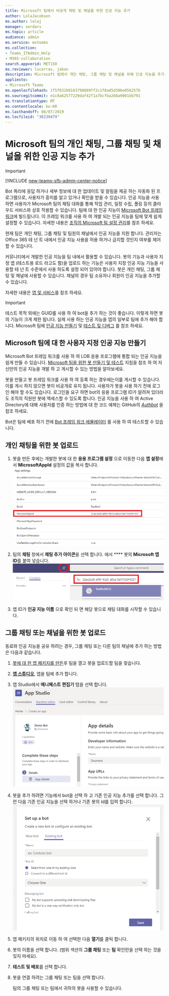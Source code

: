 ```yaml
---
title: Microsoft 팀에서 비공개 채팅 및 채널을 위한 인공 지능 추가
author: LolaJacobsen
ms.author: lolaj
manager: serdars
ms.topic: article
audience: admin
ms.service: msteams
ms.collection:
- Teams_ITAdmin_Help
- M365-collaboration
search.appverid: MET150
ms.reviewer: lucarras, jakon
description: Microsoft 팀에서 개인 채팅, 그룹 채팅 및 채널을 위해 인공 지능을 추가 하 고 개인 채팅, 그룹 채팅 및 채널을 위한 자신만의 봇을 업로드 하는 방법에 대해 알아봅니다.
appliesto:
- Microsoft Teams
ms.openlocfilehash: 1f5f031b01837980897f2c1f8ad5d306e056257b
ms.sourcegitcommit: e1c8a62577229daf42f1a7bcfba268a9001bb791
ms.translationtype: MT
ms.contentlocale: ko-KR
ms.lasthandoff: 08/07/2019
ms.locfileid: "36239479"
---
```

<a name="add-bots-for-personal-chats-group-chats-and-channels-in-microsoft-teams"></a>Microsoft 팀의 개인 채팅, 그룹 채팅 및 채널을 위한 인공 지능 추가
==========================================================
> [!IMPORTANT]
> [!INCLUDE [new-teams-sfb-admin-center-notice](includes/new-teams-sfb-admin-center-notice.md)]

Bot 쿼리에 응답 하거나 세부 정보에 대 한 업데이트 및 알림을 제공 하는 자동화 된 프로그램으로, 사용자가 흥미를 알고 있거나 확인을 받을 수 있습니다. 인공 지능을 사용 하면 사용자가 Microsoft 팀의 채팅 대화를 통해 작업 관리, 일정 수립, 폴링 등의 클라우드 서비스와 상호 작용할 수 있습니다. 팀에 대 한 인공 지능이 [Microsoft Bot 프레임 워크](https://go.microsoft.com/fwlink/?linkid=854370)에 빌드됩니다. 이 프레임 워크를 사용 하 여 개발 되는 인공 지능을 팀에 맞게 쉽게 설정할 수 있습니다. 자세한 내용은 [조직의 Microsoft 팀 설정 관리](enable-features-office-365.md)를 참조 하세요.

현재 팀은 개인 채팅, 그룹 채팅 및 팀원의 채널에서 인공 지능을 지원 합니다. 관리자는 Office 365 테 넌 트 내에서 인공 지능 사용을 허용 하거나 금지할 것인지 여부를 제어할 수 있습니다.<span id="_T-Bot" class="anchor"></span>

커뮤니티에서 개발한 인공 지능을 팀 내에서 활용할 수 있습니다. 봇의 기능과 사용자 지정 앱 (테스트용 로드 라고도 함)을 업로드 하는 기능은 사용자 지정 인공 지능 기능을 사용할 테 넌 트 수준에서 사용 하도록 설정 되어 있어야 합니다. 봇은 개인 채팅, 그룹 채팅 및 채널에 사용할 수 있습니다. 채널의 경우 팀 소유자나 회원이 인공 지능을 추가할 수 있습니다.

자세한 내용은 [앱 및 서비스](https://support.office.com/article/Apps-and-services-cc1fba57-9900-4634-8306-2360a40c665b)를 참조 하세요.

> [!IMPORTANT]
> 테스트 목적 외에는 GUID를 사용 하 여 bot을 추가 하는 것이 좋습니다. 이렇게 하면 봇의 기능이 크게 제한 됩니다. 실제 사용 하는 인공 지능을 앱의 일부로 팀에 추가 해야 합니다. Microsoft 팀에 [인공 지능 만들기](https://docs.microsoft.com/microsoftteams/platform/concepts/bots/bots-create) 및 [테스트 및 디버그](https://docs.microsoft.com/microsoftteams/platform/concepts/bots/bots-test) 를 참조 하세요.

<a name="create-custom-bots-for-microsoft-teams"></a>Microsoft 팀에 대 한 사용자 지정 인공 지능 만들기
--------------------------------------

Microsoft Bot 프레임 워크를 사용 하 여 LOB 응용 프로그램에 통합 되는 인공 지능을 쉽게 만들 수 있습니다. [Microsoft 팀을 위한 봇 만들기 및 테스트](https://go.microsoft.com/fwlink/?linkid=854371) 지침을 참조 하 여 자신만의 인공 지능을 개발 하 고 게시할 수 있는 방법을 알아보세요.

봇을 만들고 봇 프레임 워크를 사용 하 여 등록 하는 경우에는이를 게시할 수 있습니다. 이를 게시 하지 않으면 봇이 비공개로 유지 됩니다. 사용자가 봇을 사용 하기 전에 로그인 해야 할 수도 있습니다. 로그인을 요구 하면 bot의 응용 프로그램 ID가 알려져 있더라도 조직의 직원만 봇에 액세스할 수 있도록 합니다. 인공 지능을 사용 하 여 Active Directory에 대해 사용자를 인증 하는 방법에 대 한 코드 예제는 GitHub의 [*Authbot*](https://go.microsoft.com/fwlink/?linkid=854372) 을 참조 하세요.

Bot은 팀에 배포 하기 전에 [Bot 프레임 워크 에뮬레이터](https://go.microsoft.com/fwlink/?linkid=854373) 를 사용 하 여 테스트할 수 있습니다.

<a name="upload-your-bot-for-personal-chat"></a>개인 채팅을 위한 봇 업로드
---------------------------------------

1. 봇을 만든 후에는 개발한 봇에 대 한 **응용 프로그램 설정** 으로 이동한 다음 **앱 설정**에서 **MicrosoftAppId** 설정의 값을 복사 합니다. ![Bot에 대 한 응용 프로그램 설정 페이지 스크린샷](media/Add_bots_for_private_chats_and_channels_in_Microsoft_Teams_image5.png)

2.  팀의 **채팅** 창에서 **채팅 추가 아이콘**을 선택 합니다. 에서 **** 봇의 **Microsoft 앱 ID**를 붙여 넣습니다. ![Microsoft 앱 ID가 강조 표시 된 채팅 창 스크린샷](media/Add_bots_for_private_chats_and_channels_in_Microsoft_Teams_image6.png)

3. 앱 ID가 **인공 지능 이름** 으로 확인 되 면 해당 봇으로 채팅 대화를 시작할 수 있습니다.

<a name="upload-your-bot-for-group-chats-or-channels"></a>그룹 채팅 또는 채널을 위한 봇 업로드
-----------------------------------

동료와 인공 지능을 공유 하려는 경우, 그룹 채팅 또는 다른 팀의 채널에 추가 하는 방법은 다음과 같습니다.

1. [봇에 대 한 앱 패키지를 만든](https://docs.microsoft.com/microsoftteams/platform/concepts/apps/apps-upload)후 팀을 열고 봇을 업로드할 팀을 찾습니다.
2. **[앱 스튜디오](https://docs.microsoft.com/microsoftteams/platform/get-started/get-started-app-studio)**, 앱을 팀에 추가 합니다.
3. 앱 Studio에서 **매니페스트 편집기** 탭을 선택 합니다. ![매니페스트 편집기 탭 스크린샷.](media/Adding_Bot_To_Teams.png)
4. 봇을 추가 하려면 기능에서 bot을 선택 하 고 기존 인공 지능 추가를 선택 합니다. 그런 다음 기존 인공 지능을 선택 하거나 기존 봇의 Id를 입력 합니다.
![이미 만든 봇을 선택 하는 방법을 보여 줍니다.](media/Select_Existing_Bot.png)
5. 앱 패키지의 위치로 이동 하 여 선택한 다음 **열기**를 클릭 합니다.
6. 봇의 이름을 선택 합니다. (범위 섹션의 **그룹 채팅** 또는 **팀** 확인란을 선택 하는 것을 잊지 마세요).
7. **테스트 및 배포**를 선택 합니다.
8. 봇을 연결 하려는 그룹 채팅 또는 팀을 선택 합니다.

    팀의 그룹 채팅 또는 팀에서 귀하의 봇을 사용할 수 있습니다.
